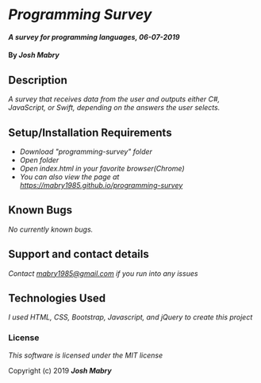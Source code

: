 # _Programming Survey_

#### _A survey for programming languages, 06-07-2019_

#### By _**Josh Mabry**_

## Description

_A survey that receives data from the user and outputs either C#, JavaScript, or Swift, depending on the answers the user selects._

## Setup/Installation Requirements

* _Download "programming-survey" folder_
* _Open folder_
* _Open index.html in your favorite browser(Chrome)_
* _You can also view the page at https://mabry1985.github.io/programming-survey_

## Known Bugs

_No currently known bugs._

## Support and contact details

_Contact mabry1985@gmail.com if you run into any issues_

## Technologies Used

_I used HTML, CSS, Bootstrap, Javascript, and jQuery to create this project_

### License

*This software is licensed under the MIT license*

Copyright (c) 2019 **_Josh Mabry_**
